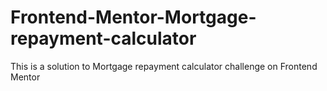 # Frontend-Mentor-Mortgage-repayment-calculator
This is a solution to Mortgage repayment calculator challenge on Frontend Mentor
